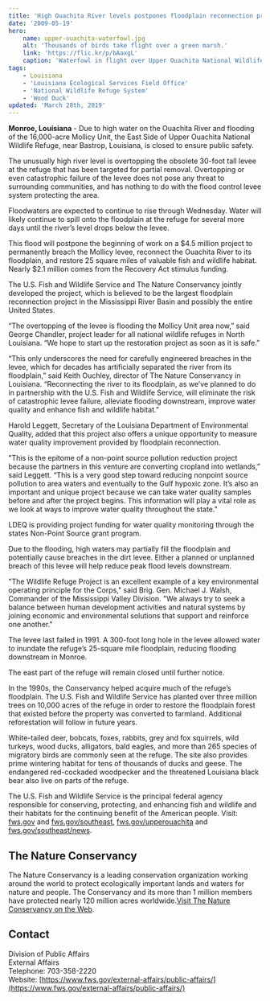 ```yaml
---
title: 'High Ouachita River levels postpones floodplain reconnection project'
date: '2009-05-19'
hero:
    name: upper-ouachita-waterfowl.jpg
    alt: 'Thousands of birds take flight over a green marsh.'
    link: 'https://flic.kr/p/bAaxgL'
    caption: 'Waterfowl in flight over Upper Ouachita National Wildlife Refuge lands in Louisiana. Photo by Joseph McGowan, USFWS.'
tags:
    - Louisiana
    - 'Louisiana Ecological Services Field Office'
    - 'National Wildlife Refuge System'
    - 'Wood Duck'
updated: 'March 28th, 2019'
---
```


**Monroe, Louisiana** - Due to high water on the Ouachita River and flooding of the 16,000-acre Mollicy Unit, the East Side of Upper Ouachita National Wildlife Refuge, near Bastrop, Louisiana, is closed to ensure public safety.

The unusually high river level is overtopping the obsolete 30-foot tall levee at the refuge that has been targeted for partial removal. Overtopping or even catastrophic failure of the levee does not pose any threat to surrounding communities, and has nothing to do with the flood control levee system protecting the area.

Floodwaters are expected to continue to rise through Wednesday. Water will likely continue to spill onto the floodplain at the refuge for several more days until the river’s level drops below the levee.

This flood will postpone the beginning of work on a $4.5 million project to permanently breach the Mollicy levee, reconnect the Ouachita River to its floodplain, and restore 25 square miles of valuable fish and wildlife habitat. Nearly $2.1 million comes from the Recovery Act stimulus funding.

The U.S. Fish and Wildlife Service and The Nature Conservancy jointly developed the project, which is believed to be the largest floodplain reconnection project in the Mississippi River Basin and possibly the entire United States.

“The overtopping of the levee is flooding the Mollicy Unit area now,” said George Chandler, project leader for all national wildlife refuges in North Louisiana. “We hope to start up the restoration project as soon as it is safe.”

“This only underscores the need for carefully engineered breaches in the levee, which for decades has artificially separated the river from its floodplain,” said Keith Ouchley, director of The Nature Conservancy in Louisiana. “Reconnecting the river to its floodplain, as we’ve planned to do in partnership with the U.S. Fish and Wildlife Service, will eliminate the risk of catastrophic levee failure, alleviate flooding downstream, improve water quality and enhance fish and wildlife habitat.”

Harold Leggett, Secretary of the Louisiana Department of Environmental Quality, added that this project also offers a unique opportunity to measure water quality improvement provided by floodplain reconnection.

"This is the epitome of a non-point source pollution reduction project because the partners in this venture are converting cropland into wetlands,” said Leggett. “This is a very good step toward reducing nonpoint source pollution to area waters and eventually to the Gulf hypoxic zone. It’s also an important and unique project because we can take water quality samples before and after the project begins. This information will play a vital role as we look at ways to improve water quality throughout the state."

LDEQ is providing project funding for water quality monitoring through the states Non-Point Source grant program.

Due to the flooding, high waters may partially fill the floodplain and potentially cause breaches in the dirt levee. Either a planned or unplanned breach of this levee will help reduce peak flood levels downstream.

"The Wildlife Refuge Project is an excellent example of a key environmental operating principle for the Corps," said Brig. Gen. Michael J. Walsh, Commander of the Mississippi Valley Division. "We always try to seek a balance between human development activities and natural systems by joining economic and environmental solutions that support and reinforce one another."

The levee last failed in 1991. A 300-foot long hole in the levee allowed water to inundate the refuge’s 25-square mile floodplain, reducing flooding downstream in Monroe.

The east part of the refuge will remain closed until further notice.

In the 1990s, the Conservancy helped acquire much of the refuge’s floodplain. The U.S. Fish and Wildlife Service has planted over three million trees on 10,000 acres of the refuge in order to restore the floodplain forest that existed before the property was converted to farmland. Additional reforestation will follow in future years.

White-tailed deer, bobcats, foxes, rabbits, grey and fox squirrels, wild turkeys, wood ducks, alligators, bald eagles, and more than 265 species of migratory birds are commonly seen at the refuge. The site also provides prime wintering habitat for tens of thousands of ducks and geese. The endangered red-cockaded woodpecker and the threatened Louisiana black bear also live on parts of the refuge.

The U.S. Fish and Wildlife Service is the principal federal agency responsible for conserving, protecting, and enhancing fish and wildlife and their habitats for the continuing benefit of the American people. Visit: [fws.gov](http://www.fws.gov/) and [fws.gov/southeast](http://www.fws.gov/southeast), [fws.gov/upperouachita](http://www.fws.gov/upperouachita/) and [fws.gov/southeast/news](http://www.fws.gov/southeast/news).

## The Nature Conservancy

The Nature Conservancy is a leading conservation organization working around the world to protect ecologically important lands and waters for nature and people. The Conservancy and its more than 1 million members have protected nearly 120 million acres worldwide.[Visit The Nature Conservancy on the Web](http://www.nature.org).

## Contact

Division of Public Affairs  
External Affairs  
Telephone: 703-358-2220  
Website: [https://www.fws.gov/external-affairs/public-affairs/](https://www.fws.gov/external-affairs/public-affairs/)
